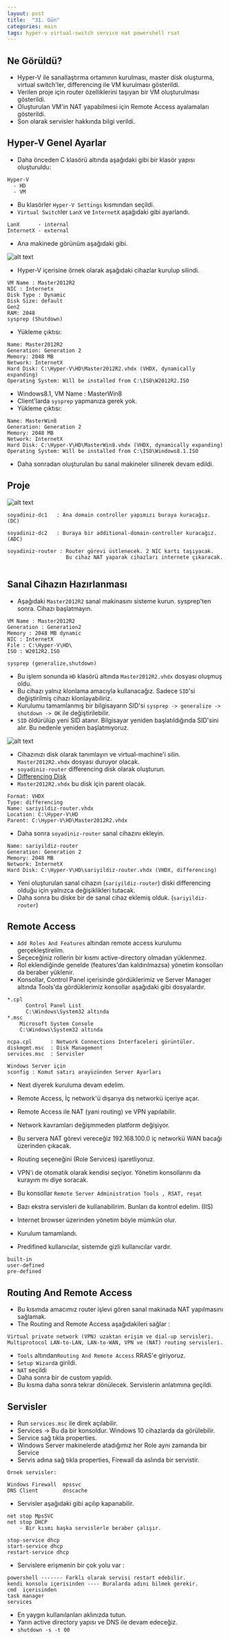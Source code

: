 ```yaml
---
layout: post
title:  "31. Gün"
categories: main
tags: hyper-v virtual-switch service nat powershell rsat
---
```


## Ne Görüldü?

* Hyper-V ile sanallaştırma ortamının kurulması, master disk oluşturma, virtual switch'ler, differencing ile VM kurulması gösterildi. 
* Verilen proje için router özelliklerini taşıyan bir VM oluşturulması gösterildi.
* Oluşturulan VM'in NAT yapabilmesi için Remote Access ayalamaları gösterildi. 
* Son olarak servisler hakkında bilgi verildi. 

## Hyper-V Genel Ayarlar

* Daha önceden C klasörü altında aşağıdaki gibi bir klasör yapısı oluşturuldu:

```
Hyper-V 
  - HD 
  - VM
```

* Bu klasörler `Hyper-V Settings` kısmından seçildi. 
* `Virtual Switch`ler `LanX` ve `InternetX`  aşağıdaki gibi ayarlandı.

```
LanX      - internal
InternetX - external
```

* Ana makinede görünüm aşağıdaki gibi.

![alt text](https://github.com/acsariyildiz/sistem4/blob/gh-pages/images/avc4.png?raw=true "Logo Title Text 1")


* Hyper-V içerisine örnek olarak aşağıdaki cihazlar kurulup silindi.

```
VM Name : Master2012R2
NIC : Internetx
Disk Type : Dynamic
Disk Size: default
Gen2
RAM: 2048
sysprep (Shutdown)

```

* Yükleme çıktısı:

```
Name: Master2012R2
Generation: Generation 2
Memory: 2048 MB
Network: InternetX
Hard Disk: C:\Hyper-V\HD\Master2012R2.vhdx (VHDX, dynamically expanding)
Operating System: Will be installed from C:\ISO\W2012R2.ISO
```

* Windows8.1, VM Name : MasterWin8
* Client'larda `sysprep` yapmanıza gerek yok. 
* Yükleme çıktısı:

```
Name: MasterWin8
Generation: Generation 2
Memory: 2048 MB
Network: InternetX
Hard Disk: C:\Hyper-V\HD\MasterWin8.vhdx (VHDX, dynamically expanding)
Operating System: Will be installed from C:\ISO\Windows8.1.ISO
```

* Daha sonradan oluşturulan bu sanal makineler silinerek devam edildi.

## Proje

![alt text](https://github.com/acsariyildiz/sistem4/blob/gh-pages/images/cvz1.png?raw=true "Logo Title Text 1")


```
soyadiniz-dc1   : Ana domain controller yapımızı buraya kuracağız. (DC) 

soyadiniz-dc2   : Buraya bir additional-domain-controller kuracağız. (ADC)

soyadiniz-router : Router görevi üstlenecek. 2 NIC kartı taşıyacak. 
                   Bu cihaz NAT yaparak cihazları internete çıkaracak.


```

## Sanal Cihazın Hazırlanması

* Aşağıdaki `Master2012R2` sanal makinasını sisteme kurun. sysprep'ten sonra. Cihazı başlatmayın.

```
VM Name : Master2012R2
Generation : Generation2
Memory : 2048 MB dynamic
NIC : InternetX
File : C:\Hyper-V\HD\
ISO : W2012R2.ISO

sysprep (generalize,shutdown) 

```

* Bu işlem sonunda `HD` klasörü altında `Master2012R2.vhdx` dosyası oluşmuş oldu.
* Bu cihazı yalnız klonlama amacıyla kullanacağız. Sadece `SID`'si değiştirilmiş cihazı klonlayabiliriz.
* Kurulumu tamamlanmış bir bilgisayarın SID'si `sysprep -> generalize -> shutdown -> OK` ile değiştirilebilir.
* `SID` öldürülüp yeni SID atanır. Bilgisayar yeniden başlatıldığında SID'sini alır. Bu nedenle yeniden başlatmıyoruz.


![alt text](https://github.com/acsariyildiz/sistem4/blob/gh-pages/images/cvz0.png?raw=true "Logo Title Text 1")

* Cihazınızı disk olarak tanımlayın ve virtual-machine'i silin. `Master2012R2.vhdx` dosyası duruyor olacak.
* `soyadiniz-router` differencing disk olarak oluşturun.
* [Differencing Disk ](http://www.mshowto.org/hyper-v-3-0-ile-differencing-disk-kullanimi.html) 
* `Master2012R2.vhdx` bu disk için parent olacak. 

```
Format: VHDX
Type: differencing
Name: sariyildiz-router.vhdx
Location: C:\Hyper-V\HD
Parent: C:\Hyper-V\HD\Master2012R2.vhdx
```

* Daha sonra  `soyadiniz-router` sanal cihazını ekleyin.

```
Name: sariyildiz-router
Generation: Generation 2
Memory: 2048 MB
Network: InternetX
Hard Disk: C:\Hyper-V\HD\sariyildiz-router.vhdx (VHDX, differencing)
```

* Yeni oluşturulan sanal cihazın (`sariyildiz-router`) diski differencing olduğu için yalnızca değişiklikleri tutacak.
* Daha sonra bu diske bir de sanal cihaz eklemiş olduk. (`sariyildiz-router`)

## Remote Access

* `Add Roles And Features` altından remote access kurulumu gerçekleştirelim.
* Seçeceğiniz rollerin bir kısmı active-directory olmadan yüklenmez.
* Rol eklendiğinde genelde (features'dan kaldırılmazsa) yönetim konsolları da beraber yüklenir.
* Konsollar, Control Panel içerisinde gördüklerimiz ve Server Manager altında Tools'da gördüklerimiz konsollar aşağıdaki gibi dosyalardır.

```
*.cpl
      Control Panel List
      C:\Windows\System32 altında
*.msc
    Microsoft System Console
    C:\Windows\System32 altında

ncpa.cpl      : Network Connections Interfaceleri görüntüler. 
diskmgmt.msc  : Disk Management
services.msc  : Servisler

Windows Server için
sconfig : Komut satırı arayüzünden Server Ayarları
```

* Next diyerek kuruluma devam edelim. 
* Remote Access, İç network'ü dışarıya dış networkü içeriye açar.
* Remote Access ile NAT (yani routing) ve VPN yapılabilir. 
* Network kavramları değişmmeden platform değişiyor.
* Bu servera NAT görevi vereceğiz 192.168.100.0 iç networkü WAN bacağı üzerinden çıkacak. 
* Routing seçeneğini (Role Services) işaretliyoruz. 
* VPN'i de otomatik olarak kendisi seçiyor. Yönetim konsollarını da kurayım mı diye soracak. 
* Bu konsollar `Remote Server Administration Tools , RSAT, reşat`
* Bazı ekstra servisleri de kullanabilirim.  Bunları da kontrol edelim. (IIS)
* Internet browser üzerinden yönetim böyle mümkün olur. 
* Kurulum tamamlandı. 


* Predifined kullanıcılar, sistemde gizli kullanıcılar vardır. 

```
built-in
user-defined
pre-defined 
```

## Routing And Remote Access 

* Bu kısımda amacımız router işlevi gören sanal makinada NAT yapılmasını sağlamak.
* The Routing and Remote Access aşağıdakileri sağlar :

```
Virtual private network (VPN) uzaktan erişim ve dial-up servisleri.
Multiprotocol LAN-to-LAN, LAN-to-WAN, VPN ve (NAT) routing servisleri.
```

* `Tools` altından`Routing And Remote Access` RRAS'e giriyoruz.
* `Setup Wizard`a girildi. 
* `NAT` seçildi
* Daha sonra bir de custom yapıldı. 
* Bu kısma daha sonra tekrar dönülecek. Servislerin anlatımına geçildi.



## Servisler

* Run `services.msc` ile direk açılabilir. 
* Services -> Bu da bir konsoldur. Windows 10 cihazlarda da görülebilir. 
* Service sağ tıkla properties. 
* Windows Server makinelerde atadığımız her Role aynı zamanda bir Service
* Servis adına sağ tıkla properties, Firewall da aslında bir servistir. 

```
Örnek servisler:

Windows Firewall  mpssvc
DNS Client        dnscache

```

* Servisler aşağıdaki gibi açılıp kapanabilir.

```
net stop MpsSVC
net stop DHCP 
    - Bir kısmı başka servislerle beraber çalışır. 

stop-service dhcp
start-service dhcp
restart-service dhcp
```

* Servislere erişmenin bir çok yolu var :

```
powershell ------- Farklı olarak servisi restart edebilir. 
kendi konsolu içerisinden ---- Buralarda adını bilmek gerekir.
cmd  içerisinden
task manager
services 

```

* En yaygın kullanılanları aklınızda tutun. 
* Yarın active directory yapısı ve DNS ile devam edeceğiz.
* `shutdown -s -t 00`

